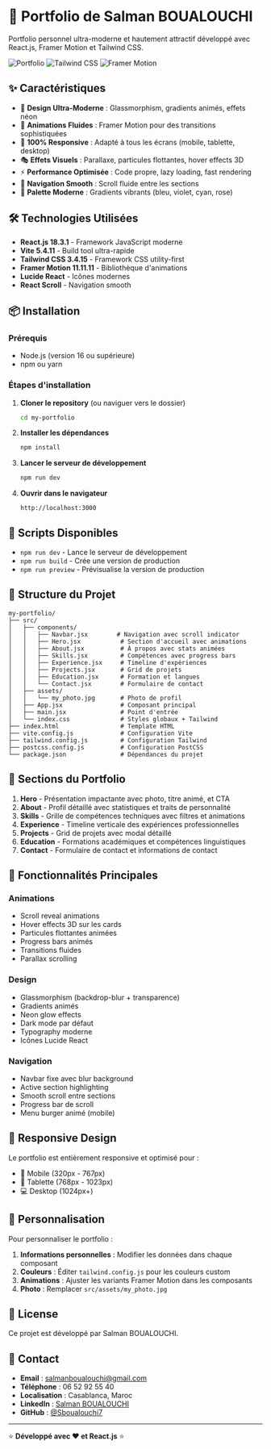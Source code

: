 # 🚀 Portfolio de Salman BOUALOUCHI

Portfolio personnel ultra-moderne et hautement attractif développé avec React.js, Framer Motion et Tailwind CSS.

![Portfolio](https://img.shields.io/badge/React-18.3.1-61DAFB?style=for-the-badge&logo=react&logoColor=white)
![Tailwind CSS](https://img.shields.io/badge/Tailwind_CSS-3.4.15-38B2AC?style=for-the-badge&logo=tailwind-css&logoColor=white)
![Framer Motion](https://img.shields.io/badge/Framer_Motion-11.11.11-FF0055?style=for-the-badge&logo=framer&logoColor=white)

## ✨ Caractéristiques

- 🎨 **Design Ultra-Moderne** : Glassmorphism, gradients animés, effets néon
- 🌊 **Animations Fluides** : Framer Motion pour des transitions sophistiquées
- 📱 **100% Responsive** : Adapté à tous les écrans (mobile, tablette, desktop)
- 🎭 **Effets Visuels** : Parallaxe, particules flottantes, hover effects 3D
- ⚡ **Performance Optimisée** : Code propre, lazy loading, fast rendering
- 🎯 **Navigation Smooth** : Scroll fluide entre les sections
- 🌈 **Palette Moderne** : Gradients vibrants (bleu, violet, cyan, rose)

## 🛠️ Technologies Utilisées

- **React.js 18.3.1** - Framework JavaScript moderne
- **Vite 5.4.11** - Build tool ultra-rapide
- **Tailwind CSS 3.4.15** - Framework CSS utility-first
- **Framer Motion 11.11.11** - Bibliothèque d'animations
- **Lucide React** - Icônes modernes
- **React Scroll** - Navigation smooth

## 📦 Installation

### Prérequis

- Node.js (version 16 ou supérieure)
- npm ou yarn

### Étapes d'installation

1. **Cloner le repository** (ou naviguer vers le dossier)
   ```bash
   cd my-portfolio
   ```

2. **Installer les dépendances**
   ```bash
   npm install
   ```

3. **Lancer le serveur de développement**
   ```bash
   npm run dev
   ```

4. **Ouvrir dans le navigateur**
   ```
   http://localhost:3000
   ```

## 🚀 Scripts Disponibles

- `npm run dev` - Lance le serveur de développement
- `npm run build` - Crée une version de production
- `npm run preview` - Prévisualise la version de production

## 📂 Structure du Projet

```
my-portfolio/
├── src/
│   ├── components/
│   │   ├── Navbar.jsx        # Navigation avec scroll indicator
│   │   ├── Hero.jsx           # Section d'accueil avec animations
│   │   ├── About.jsx          # À propos avec stats animées
│   │   ├── Skills.jsx         # Compétences avec progress bars
│   │   ├── Experience.jsx     # Timeline d'expériences
│   │   ├── Projects.jsx       # Grid de projets
│   │   ├── Education.jsx      # Formation et langues
│   │   └── Contact.jsx        # Formulaire de contact
│   ├── assets/
│   │   └── my_photo.jpg       # Photo de profil
│   ├── App.jsx                # Composant principal
│   ├── main.jsx               # Point d'entrée
│   └── index.css              # Styles globaux + Tailwind
├── index.html                 # Template HTML
├── vite.config.js             # Configuration Vite
├── tailwind.config.js         # Configuration Tailwind
├── postcss.config.js          # Configuration PostCSS
└── package.json               # Dépendances du projet
```

## 🎨 Sections du Portfolio

1. **Hero** - Présentation impactante avec photo, titre animé, et CTA
2. **About** - Profil détaillé avec statistiques et traits de personnalité
3. **Skills** - Grille de compétences techniques avec filtres et animations
4. **Experience** - Timeline verticale des expériences professionnelles
5. **Projects** - Grid de projets avec modal détaillé
6. **Education** - Formations académiques et compétences linguistiques
7. **Contact** - Formulaire de contact et informations de contact

## 🎯 Fonctionnalités Principales

### Animations
- Scroll reveal animations
- Hover effects 3D sur les cards
- Particules flottantes animées
- Progress bars animés
- Transitions fluides
- Parallax scrolling

### Design
- Glassmorphism (backdrop-blur + transparence)
- Gradients animés
- Neon glow effects
- Dark mode par défaut
- Typography moderne
- Icônes Lucide React

### Navigation
- Navbar fixe avec blur background
- Active section highlighting
- Smooth scroll entre sections
- Progress bar de scroll
- Menu burger animé (mobile)

## 📱 Responsive Design

Le portfolio est entièrement responsive et optimisé pour :
- 📱 Mobile (320px - 767px)
- 📱 Tablette (768px - 1023px)
- 💻 Desktop (1024px+)

## 🌟 Personnalisation

Pour personnaliser le portfolio :

1. **Informations personnelles** : Modifier les données dans chaque composant
2. **Couleurs** : Éditer `tailwind.config.js` pour les couleurs custom
3. **Animations** : Ajuster les variants Framer Motion dans les composants
4. **Photo** : Remplacer `src/assets/my_photo.jpg`

## 📄 License

Ce projet est développé par Salman BOUALOUCHI.

## 👤 Contact

- **Email** : salmanboualouchi@gmail.com
- **Téléphone** : 06 52 92 55 40
- **Localisation** : Casablanca, Maroc
- **LinkedIn** : [Salman BOUALOUCHI](https://www.linkedin.com/in/salman-boualouchi)
- **GitHub** : [@Sboualouchi7](https://github.com/Sboualouchi7)

---

⭐ **Développé avec ❤️ et React.js** ⭐

